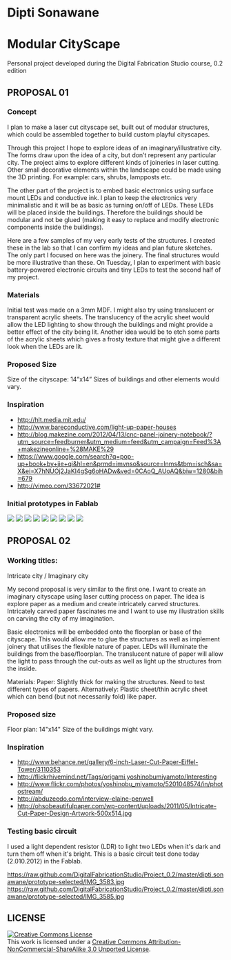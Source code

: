 # Dipti Sonawane
# Modular CityScape

Personal project developed during the Digital Fabrication Studio course, 0.2 edition

## PROPOSAL 01
### Concept
I plan to make a laser cut cityscape set, built out of modular structures, which could be assembled together to build custom playful cityscapes.

Through this project I hope to explore ideas of an imaginary/illustrative city. The forms draw upon the idea of a city, but don’t represent any particular city. The project aims to explore different kinds of joineries in laser cutting. Other small decorative elements within the landscape could be made using the 3D printing. For example: cars, shrubs, lampposts etc. 

The other part of the project is to embed basic electronics using surface mount LEDs and conductive ink. I plan to keep the electronics very minimalistic and it will be as basic as turning on/off of LEDs. These LEDs will be placed inside the buildings. Therefore the buildings should be modular and not be glued (making it easy to replace and modify electronic components inside the buildings).

Here are a few samples of my very early tests of the structures. I created these in the lab so that I can confirm my ideas and plan future sketches. The only part I focused on here was the joinery. The final structures would be more illustrative than these. On Tuesday, I plan to experiment with basic battery-powered electronic circuits and tiny LEDs to test the second half of my project.

### Materials
Initial test was made on a 3mm MDF. I might also try using translucent or transparent acrylic sheets. The translucency of the acrylic sheet would allow the LED lighting to show through the buildings and might provide a better effect of the city being lit. Another idea would be to etch some parts of the acrylic sheets which gives a frosty texture that might give a different look when the LEDs are lit.

### Proposed Size 
Size of the cityscape: 14”x14”
Sizes of buildings and other elements would vary.

### Inspiration
* http://hlt.media.mit.edu/
* http://www.bareconductive.com/light-up-paper-houses
* http://blog.makezine.com/2012/04/13/cnc-panel-joinery-notebook/?utm_source=feedburner&utm_medium=feed&utm_campaign=Feed%3A+makezineonline+%28MAKE%29
* https://www.google.com/search?q=pop-up+book+by+jie+qi&hl=en&prmd=imvnso&source=lnms&tbm=isch&sa=X&ei=X7hNUOj2JaKI4gSg6oHADw&ved=0CAoQ_AUoAQ&biw=1280&bih=679
* http://vimeo.com/33672021#

### Initial prototypes in Fablab
<img src="https://github.com/DigitalFabricationStudio/Project_0.2/raw/master/dipti.sonawane/prototype-selected/IMG_8422.JPG">
<img src="https://github.com/DigitalFabricationStudio/Project_0.2/raw/master/dipti.sonawane/prototype-selected/IMG_8430.JPG">
<img src="https://github.com/DigitalFabricationStudio/Project_0.2/raw/master/dipti.sonawane/prototype-selected/IMG_8433.JPG">
<img src="https://github.com/DigitalFabricationStudio/Project_0.2/raw/master/dipti.sonawane/prototype-selected/IMG_8436.JPG">
<img src="https://github.com/DigitalFabricationStudio/Project_0.2/raw/master/dipti.sonawane/prototype-selected/IMG_8451.JPG">
<img src="https://github.com/DigitalFabricationStudio/Project_0.2/raw/master/dipti.sonawane/prototype-selected/IMG_8455.JPG">
<img src="https://github.com/DigitalFabricationStudio/Project_0.2/raw/master/dipti.sonawane/prototype-selected/IMG_8459.JPG">
<img src="https://github.com/DigitalFabricationStudio/Project_0.2/raw/master/dipti.sonawane/prototype-selected/IMG_8463.JPG">
<img src="https://github.com/DigitalFabricationStudio/Project_0.2/raw/master/dipti.sonawane/prototype-selected/IMG_8476.JPG">


## PROPOSAL 02
### Working titles:
Intricate city / Imaginary city

My second proposal is very similar to the first one. I want to create an imaginary cityscape using laser cutting process on paper. The idea is explore paper as a medium and create intricately carved structures. Intricately carved paper fascinates me and I want to use my illustration skills on carving the city of my imagination. 

Basic electronics will be embedded onto the floorplan or base of the cityscape. This would allow me to glue the structures as well as implement joinery that utilises the flexible nature of paper. LEDs will illuminate the buildings from the base/floorplan. The translucent nature of paper will allow the light to pass through the cut-outs as well as light up the structures from the inside. 

Materials:
Paper: Slightly thick for making the structures. Need to test different types of papers.
Alternatively: Plastic sheet/thin acrylic sheet which can bend (but not necessarily fold) like paper.

### Proposed size 
Floor plan: 14"x14"
Size of the buildings might vary.

### Inspiration
* http://www.behance.net/gallery/6-inch-Laser-Cut-Paper-Eiffel-Tower/3110353
* http://flickrhivemind.net/Tags/origami,yoshinobumiyamoto/Interesting
* http://www.flickr.com/photos/yoshinobu_miyamoto/5201048574/in/photostream/
* http://abduzeedo.com/interview-elaine-penwell
* http://ohsobeautifulpaper.com/wp-content/uploads/2011/05/Intricate-Cut-Paper-Design-Artwork-500x514.jpg

### Testing basic circuit
I used a light dependent resistor (LDR) to light two LEDs when it's dark and turn them off when it's bright. This is a basic circuit test done today (2.010.2012) in the Fablab.

<https://raw.github.com/DigitalFabricationStudio/Project_0.2/master/dipti.sonawane/prototype-selected/IMG_3583.jpg>
<https://raw.github.com/DigitalFabricationStudio/Project_0.2/master/dipti.sonawane/prototype-selected/IMG_3585.jpg>

## LICENSE
<a rel="license" href="http://creativecommons.org/licenses/by-nc-sa/3.0/deed.en_US"><img alt="Creative Commons License" style="border-width:0" src="http://i.creativecommons.org/l/by-nc-sa/3.0/88x31.png" /></a><br />This work is licensed under a <a rel="license" href="http://creativecommons.org/licenses/by-nc-sa/3.0/deed.en_US">Creative Commons Attribution-NonCommercial-ShareAlike 3.0 Unported License</a>.
